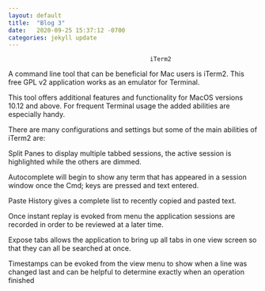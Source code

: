 ```yaml
---
layout: default
title:  "Blog 3"
date:   2020-09-25 15:37:12 -0700
categories: jekyll update
---
```


                                            iTerm2


A  command line tool that can be beneficial for Mac users is iTerm2. This free GPL v2 application works as an emulator for Terminal.

This tool offers additional features and functionality for MacOS versions 10.12 and above. For frequent Terminal usage the added abilities are especially handy.

There are many configurations and settings but some of the main abilities of iTerm2 are:



Split Panes to display multiple tabbed sessions, the active session is highlighted while the others are dimmed. 
 



Autocomplete will begin to show any term that has appeared in a session window once the Cmd; keys are pressed and text entered. 




Paste History gives a complete list to recently copied and pasted text.




Once instant replay is evoked from menu the application sessions are recorded in order to be reviewed at a later time.




Expose tabs allows the application to bring up all tabs in one view screen so that they can all be searched at once. 




Timestamps can be evoked from the view menu to show when a line was changed last and can be helpful to determine exactly when an operation finished

